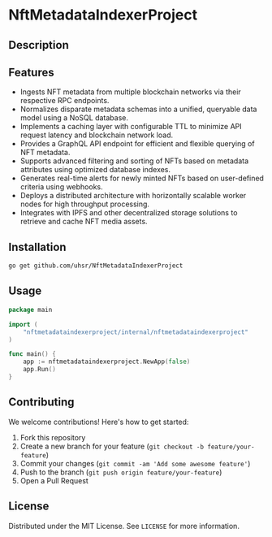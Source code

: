 # NftMetadataIndexerProject

## Description



## Features

- Ingests NFT metadata from multiple blockchain networks via their respective RPC endpoints.
- Normalizes disparate metadata schemas into a unified, queryable data model using a NoSQL database.
- Implements a caching layer with configurable TTL to minimize API request latency and blockchain network load.
- Provides a GraphQL API endpoint for efficient and flexible querying of NFT metadata.
- Supports advanced filtering and sorting of NFTs based on metadata attributes using optimized database indexes.
- Generates real-time alerts for newly minted NFTs based on user-defined criteria using webhooks.
- Deploys a distributed architecture with horizontally scalable worker nodes for high throughput processing.
- Integrates with IPFS and other decentralized storage solutions to retrieve and cache NFT media assets.
## Installation

```bash
go get github.com/uhsr/NftMetadataIndexerProject
```

## Usage

```go
package main

import (
    "nftmetadataindexerproject/internal/nftmetadataindexerproject"
)

func main() {
    app := nftmetadataindexerproject.NewApp(false)
    app.Run()
}
```

## Contributing

We welcome contributions! Here's how to get started:

1. Fork this repository
2. Create a new branch for your feature (`git checkout -b feature/your-feature`)
3. Commit your changes (`git commit -am 'Add some awesome feature'`)
4. Push to the branch (`git push origin feature/your-feature`)
5. Open a Pull Request

## License

Distributed under the MIT License. See `LICENSE` for more information.
